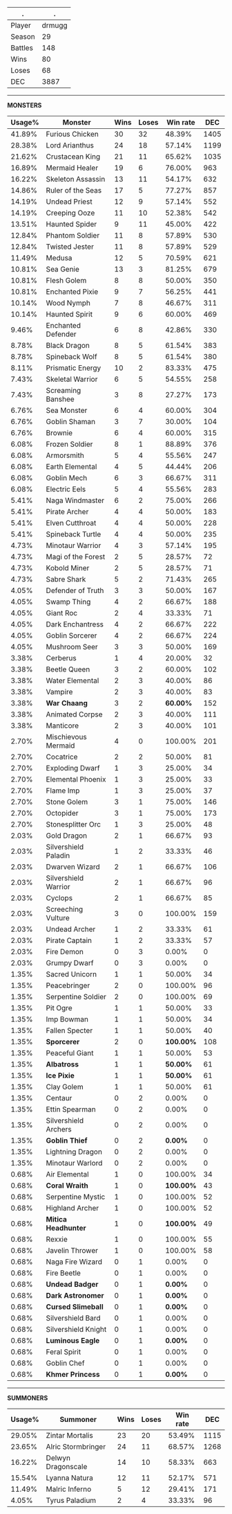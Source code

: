 .|.
|-|-
Player|drmugg
Season|29
Battles|148
Wins|80
Loses|68
DEC|3887

---
**MONSTERS**

Usage%|Monster|Wins|Loses|Win rate|DEC|
-|-|-|-|-|-|
41.89%|Furious Chicken|30|32|48.39%|1405|
28.38%|Lord Arianthus|24|18|57.14%|1199|
21.62%|Crustacean King|21|11|65.62%|1035|
16.89%|Mermaid Healer|19|6|76.00%|963|
16.22%|Skeleton Assassin|13|11|54.17%|632|
14.86%|Ruler of the Seas|17|5|77.27%|857|
14.19%|Undead Priest|12|9|57.14%|552|
14.19%|Creeping Ooze|11|10|52.38%|542|
13.51%|Haunted Spider|9|11|45.00%|422|
12.84%|Phantom Soldier|11|8|57.89%|530|
12.84%|Twisted Jester|11|8|57.89%|529|
11.49%|Medusa|12|5|70.59%|621|
10.81%|Sea Genie|13|3|81.25%|679|
10.81%|Flesh Golem|8|8|50.00%|350|
10.81%|Enchanted Pixie|9|7|56.25%|441|
10.14%|Wood Nymph|7|8|46.67%|311|
10.14%|Haunted Spirit|9|6|60.00%|469|
9.46%|Enchanted Defender|6|8|42.86%|330|
8.78%|Black Dragon|8|5|61.54%|383|
8.78%|Spineback Wolf|8|5|61.54%|380|
8.11%|Prismatic Energy|10|2|83.33%|475|
7.43%|Skeletal Warrior|6|5|54.55%|258|
7.43%|Screaming Banshee|3|8|27.27%|173|
6.76%|Sea Monster|6|4|60.00%|304|
6.76%|Goblin Shaman|3|7|30.00%|104|
6.76%|Brownie|6|4|60.00%|315|
6.08%|Frozen Soldier|8|1|88.89%|376|
6.08%|Armorsmith|5|4|55.56%|247|
6.08%|Earth Elemental|4|5|44.44%|206|
6.08%|Goblin Mech|6|3|66.67%|311|
6.08%|Electric Eels|5|4|55.56%|283|
5.41%|Naga Windmaster|6|2|75.00%|266|
5.41%|Pirate Archer|4|4|50.00%|183|
5.41%|Elven Cutthroat|4|4|50.00%|228|
5.41%|Spineback Turtle|4|4|50.00%|235|
4.73%|Minotaur Warrior|4|3|57.14%|195|
4.73%|Magi of the Forest|2|5|28.57%|72|
4.73%|Kobold Miner|2|5|28.57%|71|
4.73%|Sabre Shark|5|2|71.43%|265|
4.05%|Defender of Truth|3|3|50.00%|167|
4.05%|Swamp Thing|4|2|66.67%|188|
4.05%|Giant Roc|2|4|33.33%|71|
4.05%|Dark Enchantress|4|2|66.67%|222|
4.05%|Goblin Sorcerer|4|2|66.67%|224|
4.05%|Mushroom Seer|3|3|50.00%|169|
3.38%|Cerberus|1|4|20.00%|32|
3.38%|Beetle Queen|3|2|60.00%|102|
3.38%|Water Elemental|2|3|40.00%|86|
3.38%|Vampire|2|3|40.00%|83|
3.38%|**War Chaang**|3|2|**60.00%**|152|
3.38%|Animated Corpse|2|3|40.00%|111|
3.38%|Manticore|2|3|40.00%|101|
2.70%|Mischievous Mermaid|4|0|100.00%|201|
2.70%|Cocatrice|2|2|50.00%|81|
2.70%|Exploding Dwarf|1|3|25.00%|34|
2.70%|Elemental Phoenix|1|3|25.00%|33|
2.70%|Flame Imp|1|3|25.00%|37|
2.70%|Stone Golem|3|1|75.00%|146|
2.70%|Octopider|3|1|75.00%|173|
2.70%|Stonesplitter Orc|1|3|25.00%|48|
2.03%|Gold Dragon|2|1|66.67%|93|
2.03%|Silvershield Paladin|1|2|33.33%|46|
2.03%|Dwarven Wizard|2|1|66.67%|106|
2.03%|Silvershield Warrior|2|1|66.67%|96|
2.03%|Cyclops|2|1|66.67%|85|
2.03%|Screeching Vulture|3|0|100.00%|159|
2.03%|Undead Archer|1|2|33.33%|61|
2.03%|Pirate Captain|1|2|33.33%|57|
2.03%|Fire Demon|0|3|0.00%|0|
2.03%|Grumpy Dwarf|0|3|0.00%|0|
1.35%|Sacred Unicorn|1|1|50.00%|34|
1.35%|Peacebringer|2|0|100.00%|96|
1.35%|Serpentine Soldier|2|0|100.00%|69|
1.35%|Pit Ogre|1|1|50.00%|33|
1.35%|Imp Bowman|1|1|50.00%|34|
1.35%|Fallen Specter|1|1|50.00%|40|
1.35%|**Sporcerer**|2|0|**100.00%**|108|
1.35%|Peaceful Giant|1|1|50.00%|53|
1.35%|**Albatross**|1|1|**50.00%**|61|
1.35%|**Ice Pixie**|1|1|**50.00%**|61|
1.35%|Clay Golem|1|1|50.00%|61|
1.35%|Centaur|0|2|0.00%|0|
1.35%|Ettin Spearman|0|2|0.00%|0|
1.35%|Silvershield Archers|0|2|0.00%|0|
1.35%|**Goblin Thief**|0|2|**0.00%**|0|
1.35%|Lightning Dragon|0|2|0.00%|0|
1.35%|Minotaur Warlord|0|2|0.00%|0|
0.68%|Air Elemental|1|0|100.00%|34|
0.68%|**Coral Wraith**|1|0|**100.00%**|43|
0.68%|Serpentine Mystic|1|0|100.00%|52|
0.68%|Highland Archer|1|0|100.00%|52|
0.68%|**Mitica Headhunter**|1|0|**100.00%**|49|
0.68%|Rexxie|1|0|100.00%|55|
0.68%|Javelin Thrower|1|0|100.00%|58|
0.68%|Naga Fire Wizard|0|1|0.00%|0|
0.68%|Fire Beetle|0|1|0.00%|0|
0.68%|**Undead Badger**|0|1|**0.00%**|0|
0.68%|**Dark Astronomer**|0|1|**0.00%**|0|
0.68%|**Cursed Slimeball**|0|1|**0.00%**|0|
0.68%|Silvershield Bard|0|1|0.00%|0|
0.68%|Silvershield Knight|0|1|0.00%|0|
0.68%|**Luminous Eagle**|0|1|**0.00%**|0|
0.68%|Feral Spirit|0|1|0.00%|0|
0.68%|Goblin Chef|0|1|0.00%|0|
0.68%|**Khmer Princess**|0|1|**0.00%**|0|

---
**SUMMONERS**

Usage%|Summoner|Wins|Loses|Win rate|DEC|
-|-|-|-|-|-|
29.05%|Zintar Mortalis|23|20|53.49%|1115|
23.65%|Alric Stormbringer|24|11|68.57%|1268|
16.22%|Delwyn Dragonscale|14|10|58.33%|663|
15.54%|Lyanna Natura|12|11|52.17%|571|
11.49%|Malric Inferno|5|12|29.41%|171|
4.05%|Tyrus Paladium|2|4|33.33%|96|
